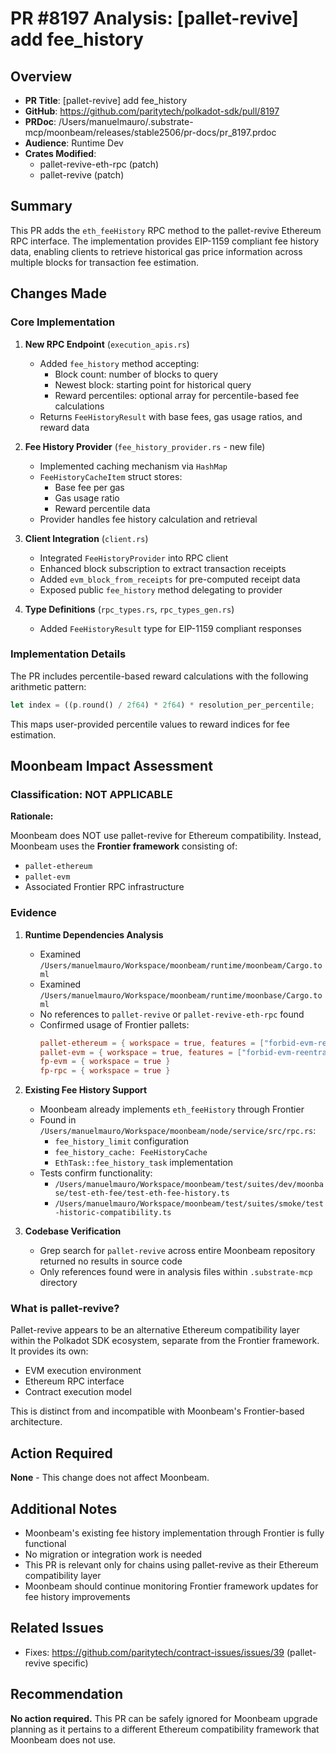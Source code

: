 # PR #8197 Analysis: [pallet-revive] add fee_history

## Overview

- **PR Title**: [pallet-revive] add fee_history
- **GitHub**: https://github.com/paritytech/polkadot-sdk/pull/8197
- **PRDoc**: /Users/manuelmauro/.substrate-mcp/moonbeam/releases/stable2506/pr-docs/pr_8197.prdoc
- **Audience**: Runtime Dev
- **Crates Modified**:
  - pallet-revive-eth-rpc (patch)
  - pallet-revive (patch)

## Summary

This PR adds the `eth_feeHistory` RPC method to the pallet-revive Ethereum RPC interface. The implementation provides EIP-1159 compliant fee history data, enabling clients to retrieve historical gas price information across multiple blocks for transaction fee estimation.

## Changes Made

### Core Implementation

1. **New RPC Endpoint** (`execution_apis.rs`)
   - Added `fee_history` method accepting:
     - Block count: number of blocks to query
     - Newest block: starting point for historical query
     - Reward percentiles: optional array for percentile-based fee calculations
   - Returns `FeeHistoryResult` with base fees, gas usage ratios, and reward data

2. **Fee History Provider** (`fee_history_provider.rs` - new file)
   - Implemented caching mechanism via `HashMap`
   - `FeeHistoryCacheItem` struct stores:
     - Base fee per gas
     - Gas usage ratio
     - Reward percentile data
   - Provider handles fee history calculation and retrieval

3. **Client Integration** (`client.rs`)
   - Integrated `FeeHistoryProvider` into RPC client
   - Enhanced block subscription to extract transaction receipts
   - Added `evm_block_from_receipts` for pre-computed receipt data
   - Exposed public `fee_history` method delegating to provider

4. **Type Definitions** (`rpc_types.rs`, `rpc_types_gen.rs`)
   - Added `FeeHistoryResult` type for EIP-1159 compliant responses

### Implementation Details

The PR includes percentile-based reward calculations with the following arithmetic pattern:
```rust
let index = ((p.round() / 2f64) * 2f64) * resolution_per_percentile;
```

This maps user-provided percentile values to reward indices for fee estimation.

## Moonbeam Impact Assessment

### Classification: NOT APPLICABLE

**Rationale:**

Moonbeam does NOT use pallet-revive for Ethereum compatibility. Instead, Moonbeam uses the **Frontier framework** consisting of:
- `pallet-ethereum`
- `pallet-evm`
- Associated Frontier RPC infrastructure

### Evidence

1. **Runtime Dependencies Analysis**
   - Examined `/Users/manuelmauro/Workspace/moonbeam/runtime/moonbeam/Cargo.toml`
   - Examined `/Users/manuelmauro/Workspace/moonbeam/runtime/moonbase/Cargo.toml`
   - No references to `pallet-revive` or `pallet-revive-eth-rpc` found
   - Confirmed usage of Frontier pallets:
     ```toml
     pallet-ethereum = { workspace = true, features = ["forbid-evm-reentrancy"] }
     pallet-evm = { workspace = true, features = ["forbid-evm-reentrancy"] }
     fp-evm = { workspace = true }
     fp-rpc = { workspace = true }
     ```

2. **Existing Fee History Support**
   - Moonbeam already implements `eth_feeHistory` through Frontier
   - Found in `/Users/manuelmauro/Workspace/moonbeam/node/service/src/rpc.rs`:
     - `fee_history_limit` configuration
     - `fee_history_cache: FeeHistoryCache`
     - `EthTask::fee_history_task` implementation
   - Tests confirm functionality:
     - `/Users/manuelmauro/Workspace/moonbeam/test/suites/dev/moonbase/test-eth-fee/test-eth-fee-history.ts`
     - `/Users/manuelmauro/Workspace/moonbeam/test/suites/smoke/test-historic-compatibility.ts`

3. **Codebase Verification**
   - Grep search for `pallet-revive` across entire Moonbeam repository returned no results in source code
   - Only references found were in analysis files within `.substrate-mcp` directory

### What is pallet-revive?

Pallet-revive appears to be an alternative Ethereum compatibility layer within the Polkadot SDK ecosystem, separate from the Frontier framework. It provides its own:
- EVM execution environment
- Ethereum RPC interface
- Contract execution model

This is distinct from and incompatible with Moonbeam's Frontier-based architecture.

## Action Required

**None** - This change does not affect Moonbeam.

## Additional Notes

- Moonbeam's existing fee history implementation through Frontier is fully functional
- No migration or integration work is needed
- This PR is relevant only for chains using pallet-revive as their Ethereum compatibility layer
- Moonbeam should continue monitoring Frontier framework updates for fee history improvements

## Related Issues

- Fixes: https://github.com/paritytech/contract-issues/issues/39 (pallet-revive specific)

## Recommendation

**No action required.** This PR can be safely ignored for Moonbeam upgrade planning as it pertains to a different Ethereum compatibility framework that Moonbeam does not use.
